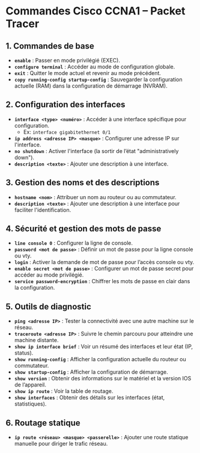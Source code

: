 # Commandes Cisco CCNA1 – Packet Tracer

## 1. Commandes de base

- **`enable`** : Passer en mode privilégié (EXEC).
- **`configure terminal`** : Accéder au mode de configuration globale.
- **`exit`** : Quitter le mode actuel et revenir au mode précédent.
- **`copy running-config startup-config`** : Sauvegarder la configuration actuelle (RAM) dans la configuration de démarrage (NVRAM).



## 2. Configuration des interfaces

- **`interface <type> <numéro>`** : Accéder à une interface spécifique pour configuration.
  - Ex: `interface gigabitethernet 0/1`
- **`ip address <adresse IP> <masque>`** : Configurer une adresse IP sur l'interface.
- **`no shutdown`** : Activer l'interface (la sortir de l’état "administratively down").
- **`description <texte>`** : Ajouter une description à une interface.


## 3. Gestion des noms et des descriptions

- **`hostname <nom>`** : Attribuer un nom au routeur ou au commutateur.
- **`description <texte>`** : Ajouter une description à une interface pour faciliter l'identification.



## 4. Sécurité et gestion des mots de passe

- **`line console 0`** : Configurer la ligne de console.
- **`password <mot de passe>`** : Définir un mot de passe pour la ligne console ou vty.
- **`login`** : Activer la demande de mot de passe pour l’accès console ou vty.
- **`enable secret <mot de passe>`** : Configurer un mot de passe secret pour accéder au mode privilégié.
- **`service password-encryption`** : Chiffrer les mots de passe en clair dans la configuration.



## 5. Outils de diagnostic

- **`ping <adresse IP>`** : Tester la connectivité avec une autre machine sur le réseau.
- **`traceroute <adresse IP>`** : Suivre le chemin parcouru pour atteindre une machine distante.
- **`show ip interface brief`** : Voir un résumé des interfaces et leur état (IP, status).
- **`show running-config`** : Afficher la configuration actuelle du routeur ou commutateur.
- **`show startup-config`** : Afficher la configuration de démarrage.
- **`show version`** : Obtenir des informations sur le matériel et la version IOS de l’appareil.
- **`show ip route`** : Voir la table de routage.
- **`show interfaces`** : Obtenir des détails sur les interfaces (état, statistiques).



## 6. Routage statique

- **`ip route <réseau> <masque> <passerelle>`** : Ajouter une route statique manuelle pour diriger le trafic réseau.
